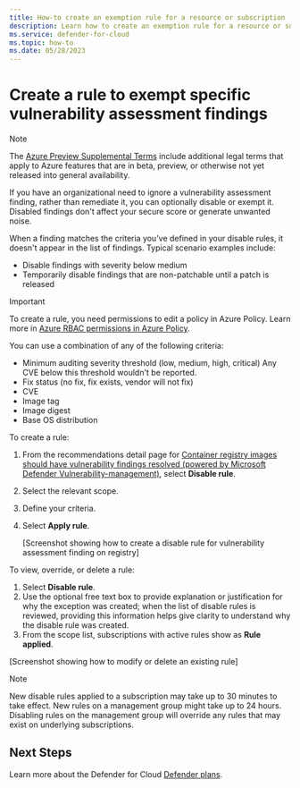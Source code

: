 ```yaml
---
title: How-to create an exemption rule for a resource or subscription 
description: Learn how to create an exemption rule for a resource or subscription  
ms.service: defender-for-cloud
ms.topic: how-to
ms.date: 05/28/2023
---
```


# Create a rule to exempt specific vulnerability assessment findings 

> [!NOTE] 
> The [Azure Preview Supplemental Terms](//azure.microsoft.com/support/legal/preview-supplemental-terms/) include additional legal terms that apply to Azure features that are in beta, preview, or otherwise not yet released into general availability.  

If you have an organizational need to ignore a vulnerability assessment finding, rather than remediate it, you can optionally disable or exempt it. Disabled findings don't affect your secure score or generate unwanted noise. 

When a finding matches the criteria you've defined in your disable rules, it doesn't appear in the list of findings. Typical scenario examples include: 

- Disable findings with severity below medium 
- Temporarily disable findings that are non-patchable until a patch is released

> [!IMPORTANT] 
> To create a rule, you need permissions to edit a policy in Azure Policy. 
> Learn more in [Azure RBAC permissions in Azure Policy](../governance/policy/overview.md#azure-rbac-permissions-in-azure-policy). 

 
You can use a combination of any of the following criteria: 

- Minimum auditing severity threshold (low, medium, high, critical) Any CVE below this threshold wouldn't be reported. 
- Fix status (no fix, fix exists, vendor will not fix) 
- CVE 
- Image tag 
- Image digest 
- Base OS distribution 

 To create a rule: 

1. From the recommendations detail page for [Container registry images should have vulnerability findings resolved (powered by Microsoft Defender Vulnerability-management)](https://ms.portal.azure.com/#view/Microsoft_Azure_Security_CloudNativeCompute/PhoenixContainerRegistryRecommendationDetailsBlade/assessmentKey/c0b7cfc6-3172-465a-b378-53c7ff2cc0d5/subscriptionIds~/%5B%220cd6095b-b140-41ec-ad1d-32f2f7493386%22%2C%22f1d79e73-f8e3-4b10-bfdb-4207ca0723ed%22%2C%220368444d-756e-4ca6-9ecd-e964248c227a%22%2C%22212f9889-769e-45ae-ab43-6da33674bd26%22%2C%22c0620f27-ac38-468c-a26b-264009fe7c41%22%2C%227afc2d66-d5b4-4e84-970b-a782e3e4cc46%22%2C%227d411d23-59e5-4e2e-8566-4f59de4544f2%22%2C%22b74d5345-100f-408a-a7ca-47abb52ba60d%22%2C%224628298e-882d-4f12-abf4-a9f9654960bb%22%2C%225a7084cb-3357-4ee0-b28f-a3230de8b337%22%2C%22dd4c2dac-db51-4cd0-b734-684c6cc360c1%22%2C%22bac420ed-c6fc-4a05-8ac1-8c0c52da1d6e%22%2C%223b2fda06-3ef6-454a-9dd5-994a548243e9%22%2C%2229de2cfc-f00a-43bb-bdc8-3108795bd282%22%2C%22bcdc6eb0-74cd-40b6-b3a9-584b33cea7b6%22%2C%224009f3ee-43c4-4f19-97e4-32b6f2285a68%22%2C%22b68b2f37-1d37-4c2f-80f6-c23de402792e%22%2C%22f455dda6-5a9b-4d71-8d51-7afc3b459039%22%5D/showSecurityCenterCommandBar~/false/assessmentOwners~/null), select **Disable rule**. 
1. Select the relevant scope. 
1. Define your criteria. 
1. Select **Apply rule**. 

    [Screenshot showing how to create a disable rule for vulnerability assessment finding on registry]

To view, override, or delete a rule: 

1. Select **Disable rule**. 
1. Use the optional free text box to provide explanation or justification for why the exception was created; when the list of disable rules is reviewed, providing this information helps give clarity to understand why the disable rule was created.
1. From the scope list, subscriptions with active rules show as **Rule applied**. 

[Screenshot showing how to modify or delete an existing rule] 

> [!NOTE]
> New disable rules applied to a subscription may take up to 30 minutes to take effect. New rules on a management group might take up to 24 hours. Disabling rules on the management group will override any rules that may exist on underlying subscriptions. 


## Next Steps 

 Learn more about the Defender for Cloud [Defender plans](defender-for-cloud-introduction.md#protect-cloud-workloads).
